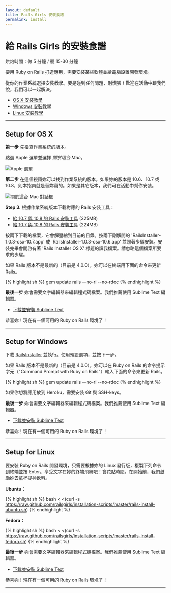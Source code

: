 ```yaml
---
layout: default
title: Rails Girls 安裝食譜
permalink: install
---
```


# 給 Rails Girls 的安裝食譜
<span class="muted">烘焙時間：做 5 分鐘 / 聽 15-30 分鐘</span>

要用 Ruby on Rails 打造應用，需要安裝某些軟體並給電腦設置開發環境。


從你的作業系統選擇安裝教學。要是碰到任何問題，別慌張！歡迎在活動中跟我們說，我們可以一起解決。

* [OS X 安裝教學](#setup_for_os_x)
* [Windows 安裝教學](#setup_for_windows)
* [Linux 安裝教學](#setup_for_linux)

<hr />

## Setup for OS X

**第一步** 先檢查作業系統的版本。

點選 Apple 選單並選擇 *關於這台 Mac*。

![Apple 選單](/images/1.png "Apple menu")

**第二步** 在這個視窗妳可以找到作業系統的版本。如果妳的版本是 10.6、10.7 或 10.8，則本指南就是替妳寫的。如果是其它版本，我們可在活動中幫你安裝。

![關於這台 Mac 對話框](/images/2.png "About this Mac dialog")

**Step 3.** 根據作業系統版本下載對應的 Rails 安裝工具：

* [給 10.7 與 10.8 的 Rails 安裝工具](http://railsinstaller.s3.amazonaws.com/RailsInstaller-1.0.4-osx-10.7.app.tgz) <span class="muted">(325MB)</span>
* [給 10.7 與 10.8 的 Rails 安裝工具](http://railsinstaller.s3.amazonaws.com/RailsInstaller-1.0.4-osx-10.6.app.tgz) <span class="muted">(224MB)</span>

按兩下下載的檔案，它會解壓縮到目前的目錄。按兩下剛解開的 'RailsInstaller-1.0.3-osx-10.7.app' 或 'RailsInstaller-1.0.3-osx-10.6.app' 並照著步驟安裝。安裝完畢會開啟有著 'Rails Installer OS X' 標題的讀我檔案。請忽略這個檔案所要求的步驟。

如果 Rails 版本不是最新的（目前是 4.0.0），妳可以在終端用下面的命令來更新 Rails。

{% highlight sh %}
gem update rails --no-ri --no-rdoc
{% endhighlight %}

**最後一步** 妳會需要文字編輯器來編輯程式碼檔案。我們推薦使用 Sublime Text 編輯器。

* [下載並安裝 Sublime Text](http://www.sublimetext.com/2)

恭喜妳！現在有一個可用的 Ruby on Rails 環境了！

<hr />

## Setup for Windows

下載 [RailsInstaller](https://github.com/railsinstaller/railsinstaller-windows/releases/download/2.2.2/railsinstaller-2.2.2.exe) 並執行。使用預設選項，並按下一步。

如果 Rails 版本不是最新的（目前是 4.0.0），妳可以在 Ruby on Rails 的命令提示字元（"Command Prompt with Ruby on Rails"）輸入下面的命令來更新 Rails。

{% highlight sh %}
gem update rails --no-ri --no-rdoc
{% endhighlight %}

如果你想將應用放到 Heroku，需要安裝 Git 與 SSH-keys。

**最後一步** 妳會需要文字編輯器來編輯程式碼檔案。我們推薦使用 Sublime Text 編輯器。

* [下載並安裝 Sublime Text](http://www.sublimetext.com/2)

恭喜妳！現在有一個可用的 Ruby on Rails 環境了！

<hr />

## Setup for Linux

要安裝 Ruby on Rails 開發環境，只需要根據妳的 Linux 發行版，複製下列命令到終端並按 Enter。享受文字在妳的終端飛舞吧！會花點時間。在開始前，我們鼓勵妳去拿杯提神飲料。

**Ubuntu：**

{% highlight sh %}
bash < <(curl -s https://raw.github.com/railsgirls/installation-scripts/master/rails-install-ubuntu.sh)
{% endhighlight %}

**Fedora：**

{% highlight sh %}
bash < <(curl -s https://raw.github.com/railsgirls/installation-scripts/master/rails-install-fedora.sh)
{% endhighlight %}

**最後一步** 妳會需要文字編輯器來編輯程式碼檔案。我們推薦使用 Sublime Text 編輯器。

* [下載並安裝 Sublime Text](http://www.sublimetext.com/2)

恭喜妳！現在有一個可用的 Ruby on Rails 環境了！

<hr />
